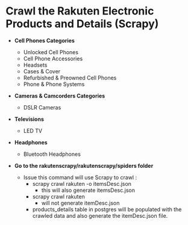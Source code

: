 # Crawl the Rakuten Electronic Products and Details (Scrapy) 

* **Cell Phones Categories**
	* Unlocked Cell Phones
	* Cell Phone Accessories
	* Headsets
	* Cases & Cover
	* Refurbished & Preowned Cell Phones
	* Phone & Phone Systems

* **Cameras & Camcorders Categories**
	* DSLR Cameras

* **Televisions**
	* LED TV

* **Headphones**
	* Bluetooth Headphones


* **Go to the rakutenscrapy/rakutenscrapy/spiders folder**
	* Issue this command will use Scrapy to crawl : 
		* scrapy crawl rakuten -o itemsDesc.json
			* this will also generate itemsDesc.json
		* scrapy crawl rakuten 
			* will not generate itemDesc.json
		* products_details table in postgres will be populated with the crawled data and also generate 
		the itemDesc.json file.
